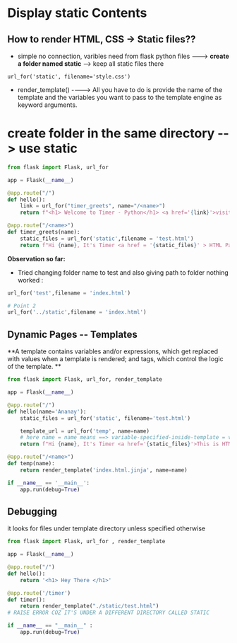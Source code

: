 # Display static Contents

## How to render HTML, CSS -> Static files??

- simple no connection, varibles need from flask python files ---> **create a folder named static** --> keep all static files there


`url_for('static', filename='style.css')`
- render_template() ---->
All you have to do is provide the name of the template and the variables you want to pass to the template engine as keyword arguments.

# create folder in the same directory --> use static 

```py
from flask import Flask, url_for

app = Flask(__name__)

@app.route("/")
def hello():
    link = url_for("timer_greets", name="/<name>")
    return f"<h1> Welcome to Timer - Python</h1> <a href='{link}'>visit here to Get a Hi 👋</a> <h2> append your name after URL like: /name see magic <h2>"

@app.route("/<name>")
def timer_greets(name):
    static_files = url_for('static',filename = 'test.html')
    return f"Hi {name}, It's Timer <a href = '{static_files}' > HTML Page !! </a>"


```
**Observation so far:**
- Tried changing folder name to test  and also giving path to folder nothing worked :
 ```py
 url_for('test',filename = 'index.html')
 
 # Point 2
 url_for('../static',filename = 'index.html')
```
## Dynamic Pages -- Templates 
**A template contains variables and/or expressions, which get replaced with values when a template is rendered; and tags, which control the logic of the template. **

```py
from flask import Flask, url_for, render_template

app = Flask(__name__)

@app.route("/")
def hello(name='Ananay'):
    static_files = url_for('static', filename='test.html')

    template_url = url_for('temp', name=name)
    # here name = name means ==> variable-specified-inside-template = value-to-be-taken
    return f"Hi {name}, It's Timer <a href='{static_files}'>This is HTML Page !!</a> visit <a href='{template_url}'>for dynamic python page</a>"

@app.route("/<name>")
def temp(name):
    return render_template('index.html.jinja', name=name)

if __name__ == '__main__':
    app.run(debug=True)

```

## Debugging 

it looks for files under template directory unless specified otherwise 
```py
from flask import Flask, url_for , render_template

app = Flask(__name__)

@app.route("/")
def hello():
    return '<h1> Hey There </h1>'

@app.route('/timer')
def timer():
    return render_template("./static/test.html")
# RAISE ERROR COZ IT'S UNDER A DIFFERENT DIRECTORY CALLED STATIC

if __name__ == "__main__" :
    app.run(debug=True)

```
